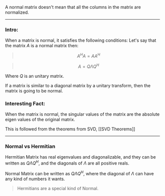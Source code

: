 A normal matrix doesn't mean that all the columns in the matrix are normalized. 

---
### **Intro:** 
When a matrix is normal, it satisfies the following conditions: 
Let's say that the matrix $A$ is a normal matrix then: 

> $$A^HA = AA^H$$

> $$A = Q\Lambda Q^H$$

Where $Q$ is an unitary matrix. 

If a matrix is similar to a diagonal matrix by a unitary transform, then the matrix is going to be normal. 

### **Interesting Fact:** 

When the matrix is normal, the singular values of the matrix are the absolute eigen values of the original matrix. 

This is followed from the theorems from SVD, [[SVD Theorems]]

---
### **Normal vs Hermitian**
 
Hermitian Matrix has real eigenvalues and diagonalizable, and they can be written as $Q\Lambda Q^H$, and the diagonals of $\Lambda$ are all positive reals. 

Normal Matrix can be written as $Q\Lambda Q^H$, where the diagonal of $\Lambda$ can have any kind of numbers it wants. 

> Hermitians are a special kind of Normal. 


